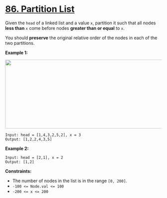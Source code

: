 # [86. Partition List](https://leetcode.com/problems/partition-list/description/)

Given the `head` of a linked list and a value `x`, partition it such that all nodes **less than**  `x` come before nodes **greater than or equal**  to `x`.

You should **preserve**  the original relative order of the nodes in each of the two partitions.

**Example 1:** 

<img alt="" src="https://assets.leetcode.com/uploads/2021/01/04/partition.jpg" style="width: 662px; height: 222px;">

```
Input: head = [1,4,3,2,5,2], x = 3
Output: [1,2,2,4,3,5]
```

**Example 2:** 

```
Input: head = [2,1], x = 2
Output: [1,2]
```

**Constraints:** 

- The number of nodes in the list is in the range `[0, 200]`.
- `-100 <= Node.val <= 100`
- `-200 <= x <= 200`